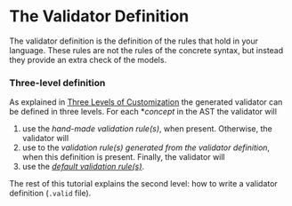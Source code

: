 # The Validator Definition
The validator definition is the definition of the rules that hold in your language. These rules are not the rules
of the concrete syntax, but instead they provide an extra check of the models.

### Three-level definition
As explained in [Three Levels of Customization](/010_Intro/050_Three_Levels_of_Customization#levels)
the generated validator can be defined in three levels.
For each **concept* in the AST the validator will

1. use the *hand-made validation rule(s)*, when present. Otherwise, the validator will
2. use to the *validation rule(s) generated from the validator definition*, when this definition is present.
   Finally, the validator will
3. use the
   [*default validation rule(s)*](/030_Developing_a_Language/020_Definition_Level/040_Validator_Definition#default-validation-rules).

The rest of this tutorial explains the second level: how to write a validator definition (`.valid` file).
